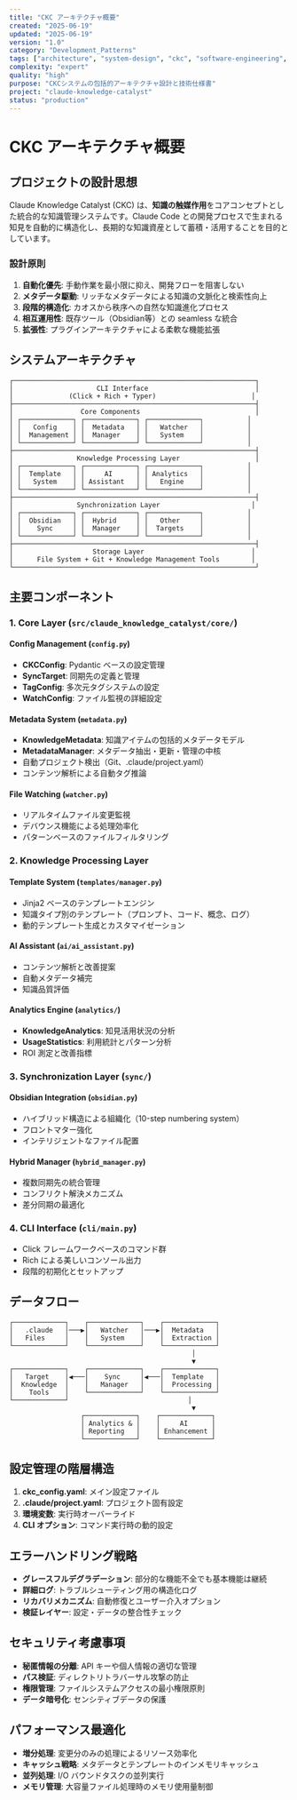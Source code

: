 ```yaml
---
title: "CKC アーキテクチャ概要"
created: "2025-06-19"
updated: "2025-06-19"
version: "1.0"
category: "Development_Patterns"
tags: ["architecture", "system-design", "ckc", "software-engineering", "design-patterns"]
complexity: "expert"
quality: "high"
purpose: "CKCシステムの包括的アーキテクチャ設計と技術仕様書"
project: "claude-knowledge-catalyst"
status: "production"
---
```


# CKC アーキテクチャ概要

## プロジェクトの設計思想

Claude Knowledge Catalyst (CKC) は、**知識の触媒作用**をコアコンセプトとした統合的な知識管理システムです。Claude Code との開発プロセスで生まれる知見を自動的に構造化し、長期的な知識資産として蓄積・活用することを目的としています。

### 設計原則

1. **自動化優先**: 手動作業を最小限に抑え、開発フローを阻害しない
2. **メタデータ駆動**: リッチなメタデータによる知識の文脈化と検索性向上
3. **段階的構造化**: カオスから秩序への自然な知識進化プロセス
4. **相互運用性**: 既存ツール（Obsidian等）との seamless な統合
5. **拡張性**: プラグインアーキテクチャによる柔軟な機能拡張

## システムアーキテクチャ

```
┌─────────────────────────────────────────────────────────────┐
│                     CLI Interface                           │
│              (Click + Rich + Typer)                        │
├─────────────────────────────────────────────────────────────┤
│                 Core Components                             │
│ ┌─────────────┐ ┌─────────────┐ ┌─────────────┐           │
│ │   Config    │ │  Metadata   │ │   Watcher   │           │
│ │  Management │ │  Manager    │ │   System    │           │
│ └─────────────┘ └─────────────┘ └─────────────┘           │
├─────────────────────────────────────────────────────────────┤
│                Knowledge Processing Layer                   │
│ ┌─────────────┐ ┌─────────────┐ ┌─────────────┐           │
│ │  Template   │ │     AI      │ │ Analytics   │           │
│ │   System    │ │ Assistant   │ │   Engine    │           │
│ └─────────────┘ └─────────────┘ └─────────────┘           │
├─────────────────────────────────────────────────────────────┤
│                Synchronization Layer                       │
│ ┌─────────────┐ ┌─────────────┐ ┌─────────────┐           │
│ │  Obsidian   │ │  Hybrid     │ │   Other     │           │
│ │    Sync     │ │  Manager    │ │  Targets    │           │
│ └─────────────┘ └─────────────┘ └─────────────┘           │
├─────────────────────────────────────────────────────────────┤
│                    Storage Layer                           │
│      File System + Git + Knowledge Management Tools        │
└─────────────────────────────────────────────────────────────┘
```

## 主要コンポーネント

### 1. Core Layer (`src/claude_knowledge_catalyst/core/`)

#### Config Management (`config.py`)
- **CKCConfig**: Pydantic ベースの設定管理
- **SyncTarget**: 同期先の定義と管理
- **TagConfig**: 多次元タグシステムの設定
- **WatchConfig**: ファイル監視の詳細設定

#### Metadata System (`metadata.py`)
- **KnowledgeMetadata**: 知識アイテムの包括的メタデータモデル
- **MetadataManager**: メタデータ抽出・更新・管理の中核
- 自動プロジェクト検出（Git、.claude/project.yaml）
- コンテンツ解析による自動タグ推論

#### File Watching (`watcher.py`)
- リアルタイムファイル変更監視
- デバウンス機能による処理効率化
- パターンベースのファイルフィルタリング

### 2. Knowledge Processing Layer

#### Template System (`templates/manager.py`)
- Jinja2 ベースのテンプレートエンジン
- 知識タイプ別のテンプレート（プロンプト、コード、概念、ログ）
- 動的テンプレート生成とカスタマイゼーション

#### AI Assistant (`ai/ai_assistant.py`)
- コンテンツ解析と改善提案
- 自動メタデータ補完
- 知識品質評価

#### Analytics Engine (`analytics/`)
- **KnowledgeAnalytics**: 知見活用状況の分析
- **UsageStatistics**: 利用統計とパターン分析
- ROI 測定と改善指標

### 3. Synchronization Layer (`sync/`)

#### Obsidian Integration (`obsidian.py`)
- ハイブリッド構造による組織化（10-step numbering system）
- フロントマター強化
- インテリジェントなファイル配置

#### Hybrid Manager (`hybrid_manager.py`)
- 複数同期先の統合管理
- コンフリクト解決メカニズム
- 差分同期の最適化

### 4. CLI Interface (`cli/main.py`)
- Click フレームワークベースのコマンド群
- Rich による美しいコンソール出力
- 段階的初期化とセットアップ

## データフロー

```
┌─────────────┐    ┌─────────────┐    ┌─────────────┐
│   .claude   │───▶│   Watcher   │───▶│  Metadata   │
│   Files     │    │   System    │    │  Extraction │
└─────────────┘    └─────────────┘    └─────────────┘
                                              │
                                              ▼
┌─────────────┐    ┌─────────────┐    ┌─────────────┐
│   Target    │◀───│    Sync     │◀───│  Template   │
│  Knowledge  │    │   Manager   │    │  Processing │
│    Tools    │    └─────────────┘    └─────────────┘
└─────────────┘                              │
                                              ▼
                  ┌─────────────┐    ┌─────────────┐
                  │ Analytics & │    │     AI      │
                  │ Reporting   │    │ Enhancement │
                  └─────────────┘    └─────────────┘
```

## 設定管理の階層構造

1. **ckc_config.yaml**: メイン設定ファイル
2. **.claude/project.yaml**: プロジェクト固有設定
3. **環境変数**: 実行時オーバーライド
4. **CLI オプション**: コマンド実行時の動的設定

## エラーハンドリング戦略

- **グレースフルデグラデーション**: 部分的な機能不全でも基本機能は継続
- **詳細ログ**: トラブルシューティング用の構造化ログ
- **リカバリメカニズム**: 自動修復とユーザー介入オプション
- **検証レイヤー**: 設定・データの整合性チェック

## セキュリティ考慮事項

- **秘匿情報の分離**: API キーや個人情報の適切な管理
- **パス検証**: ディレクトリトラバーサル攻撃の防止
- **権限管理**: ファイルシステムアクセスの最小権限原則
- **データ暗号化**: センシティブデータの保護

## パフォーマンス最適化

- **増分処理**: 変更分のみの処理によるリソース効率化
- **キャッシュ戦略**: メタデータとテンプレートのインメモリキャッシュ
- **並列処理**: I/O バウンドタスクの並列実行
- **メモリ管理**: 大容量ファイル処理時のメモリ使用量制御